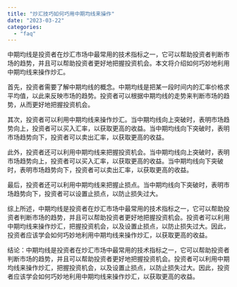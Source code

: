 ```yaml
---
title: "炒汇技巧如何巧用中期均线来操作"
date: "2023-03-22"
categories: 
  - "faq"
---
```


中期均线是投资者在炒汇市场中最常用的技术指标之一，它可以帮助投资者判断市场的趋势，并且可以帮助投资者更好地把握投资机会。本文将介绍如何巧妙地利用中期均线来操作炒汇。

首先，投资者需要了解中期均线的概念。中期均线是把某一段时间内的汇率价格求平均值，以此来反映市场的趋势。投资者可以根据中期均线的走势来判断市场的趋势，从而更好地把握投资机会。

其次，投资者可以利用中期均线来操作炒汇。当中期均线向上突破时，表明市场趋势向上，投资者可以买入汇率，以获取更高的收益。当中期均线向下突破时，表明市场趋势向下，投资者可以卖出汇率，以获取更高的收益。

此外，投资者还可以利用中期均线来把握投资机会。当中期均线向上突破时，表明市场趋势向上，投资者可以买入汇率，以获取更高的收益。当中期均线向下突破时，表明市场趋势向下，投资者可以卖出汇率，以获取更高的收益。

最后，投资者还可以利用中期均线来把握止损点。当中期均线向下突破时，表明市场趋势向下，投资者可以设置止损点，以防止损失过大。

综上所述，中期均线是投资者在炒汇市场中最常用的技术指标之一，它可以帮助投资者判断市场的趋势，并且可以帮助投资者更好地把握投资机会。投资者可以利用中期均线来操作炒汇，把握投资机会，以及设置止损点，以防止损失过大。因此，投资者应该学会如何巧妙地利用中期均线来操作炒汇，以获取更高的收益。

结论：中期均线是投资者在炒汇市场中最常用的技术指标之一，它可以帮助投资者判断市场的趋势，并且可以帮助投资者更好地把握投资机会。投资者可以利用中期均线来操作炒汇，把握投资机会，以及设置止损点，以防止损失过大。因此，投资者应该学会如何巧妙地利用中期均线来操作炒汇，以获取更高的收益。
